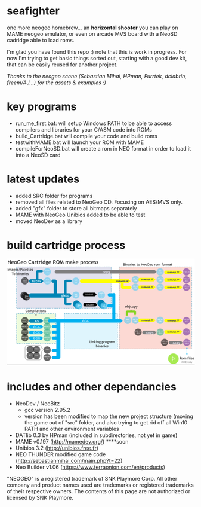 # seafighter
one more neogeo homebrew... an **horizontal shooter** you can play on MAME neogeo emulator, or even on arcade MVS board with a NeoSD cadridge able to load roms.

I'm glad you have found this repo :) note that this is work in progress.
For now I'm trying to get basic things sorted out, starting with a good dev kit, that can be easily reused for another project.

*Thanks to the neogeo scene (Sebastian Mihai, HPman, Furrtek, dciabrin, freem/AJ...) for the assets & examples :)*

# key programs
- run_me_first.bat: will setup Windows PATH to be able to access compilers and libraries for your C/ASM code into ROMs
- build_Cartridge.bat will compile your code and build roms
- testwithMAME.bat will launch your ROM with MAME
- compileForNeoSD.bat will create a rom in NEO format in order to load it into a NeoSD card

# latest updates
- added SRC folder for programs
- removed all files related to NeoGeo CD. Focusing on AES/MVS only.
- added "gfx" folder to store all bitmaps separately
- MAME with NeoGeo Unibios added to be able to test
- moved NeoDev as a library

# build cartridge process

![Build process](./doc/build_process.PNG?raw=true "Build process")

# includes and other dependancies
- NeoDev / NeoBitz
  - gcc version 2.95.2
  - version has been modified to map the new project structure (moving the game out of "src" folder, and also trying to get rid off all Win10 PATH and other environment variables
- DATlib 0.3 by HPman (included in subdirectories, not yet in game)
- MAME v0.197 (http://mamedev.org/) ****soon
- Unibios 3.2 (http://unibios.free.fr)
- NEO THUNDER modified game code (http://sebastianmihai.com/main.php?t=22)
- Neo Builder v1.06 (https://www.terraonion.com/en/products)

"NEOGEO" is a registered trademark of SNK Playmore Corp. All other company and product names used are trademarks or registered trademarks of their respective owners.
The contents of this page are not authorized or licensed by SNK Playmore.
